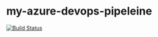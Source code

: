 # my-azure-devops-pipeleine
[![Build Status](https://dev.azure.com/alexandrastuder/alexandrastuder/_apis/build/status/IchEssBlumen.my-azure-devops-pipeleine?branchName=main)](https://dev.azure.com/alexandrastuder/alexandrastuder/_build/latest?definitionId=1&branchName=main)
